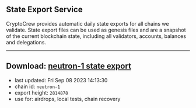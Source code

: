 ## State Export Service
CryptoCrew provides automatic daily state exports for all chains we validate. State export files can be used as genesis files and are a snapshot of the current blockchain state, including all validators, accounts, balances and delegations.

---
**Download: [neutron-1 state export](https://dl.ccvalidators.com/SERVICE/neutron/neutron-1_export_2814878.json)**
---

- last updated: Fri Sep 08 2023 14:13:30
- chain id: `neutron-1`
- export height: `2814878`
- use for: airdrops, local tests, chain recovery

